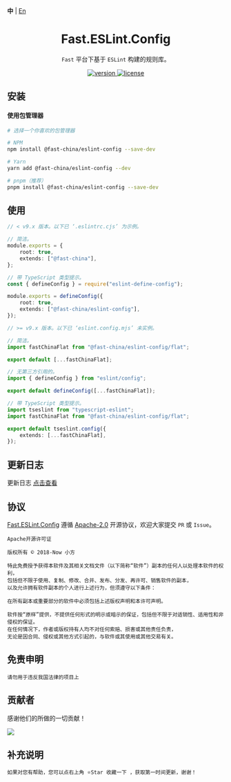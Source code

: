 **中** | [En](https://github.com/China-xiaoFang/fast.eslint.config)

<h1 align="center">Fast.ESLint.Config</h1>

<p align="center">
  <code>Fast</code> 平台下基于 <code>ESLint</code> 构建的规则库。
</p>

<p align="center">
  <a href="https://www.npmjs.com/package/@fast-china/eslint-config">
    <img src="https://img.shields.io/npm/v/@fast-china/eslint-config?color=orange&label=" alt="version" />
  </a>
  <a href="https://gitee.com/China-xiaoFang/fast.eslint.config/blob/master/LICENSE">
    <img src="https://img.shields.io/npm/l/@fast-china/eslint-config" alt="license" />
  </a>
</p>

## 安装

#### 使用包管理器

```sh
# 选择一个你喜欢的包管理器

# NPM
npm install @fast-china/eslint-config --save-dev

# Yarn
yarn add @fast-china/eslint-config --dev

# pnpm（推荐）
pnpm install @fast-china/eslint-config --save-dev
```

## 使用

```typescript
// < v9.x 版本。以下已 ‘.eslintrc.cjs’ 为示例。

// 简洁。
module.exports = {
	root: true,
	extends: ["@fast-china"],
};

// 带 TypeScript 类型提示。
const { defineConfig } = require("eslint-define-config");

module.exports = defineConfig({
	root: true,
	extends: ["@fast-china/eslint-config"],
});

// >= v9.x 版本。以下已 ‘eslint.config.mjs’ 未实例。

// 简洁。
import fastChinaFlat from "@fast-china/eslint-config/flat";

export default [...fastChinaFlat];

// 无第三方引用的。
import { defineConfig } from "eslint/config";

export default defineConfig([...fastChinaFlat]);

// 带 TypeScript 类型提示。
import tseslint from "typescript-eslint";
import fastChinaFlat from "@fast-china/eslint-config/flat";

export default tseslint.config({
	extends: [...fastChinaFlat],
});
```

## 更新日志

更新日志 [点击查看](https://gitee.com/China-xiaoFang/fast.eslint.config/commits/master)

## 协议

[Fast.ESLint.Config](https://gitee.com/China-xiaoFang/fast.eslint.config) 遵循 [Apache-2.0](https://gitee.com/China-xiaoFang/fast.eslint.config/blob/master/LICENSE) 开源协议，欢迎大家提交 `PR` 或 `Issue`。

```
Apache开源许可证

版权所有 © 2018-Now 小方

特此免费授予获得本软件及其相关文档文件（以下简称“软件”）副本的任何人以处理本软件的权利，
包括但不限于使用、复制、修改、合并、发布、分发、再许可、销售软件的副本，
以及允许拥有软件副本的个人进行上述行为，但须遵守以下条件：

在所有副本或重要部分的软件中必须包括上述版权声明和本许可声明。

软件按“原样”提供，不提供任何形式的明示或暗示的保证，包括但不限于对适销性、适用性和非侵权的保证。
在任何情况下，作者或版权持有人均不对任何索赔、损害或其他责任负责，
无论是因合同、侵权或其他方式引起的，与软件或其使用或其他交易有关。
```

## 免责申明

```
请勿用于违反我国法律的项目上
```

## 贡献者

感谢他们的所做的一切贡献！

<a href="https://github.com/China-xiaoFang/Fast.ESLint.Config/graphs/contributors">
  <img src="https://contrib.rocks/image?repo=China-xiaoFang/Fast.ESLint.Config" />
</a>

## 补充说明

```
如果对您有帮助，您可以点右上角 ⭐Star 收藏一下 ，获取第一时间更新，谢谢！
```
